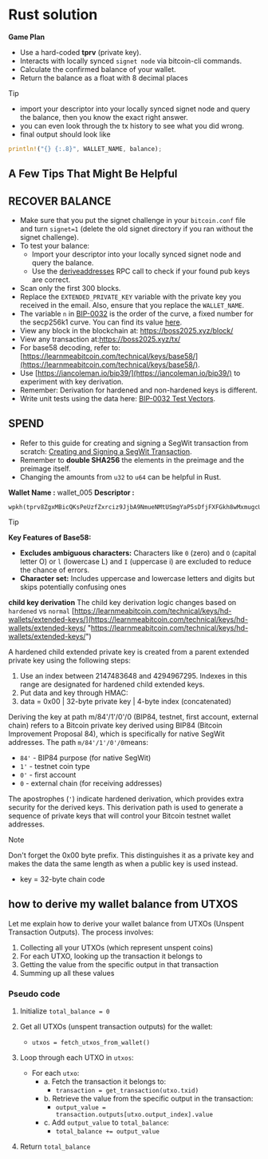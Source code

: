 # Rust solution

**Game Plan**
- Use a hard-coded **tprv** (private key).
- Interacts with locally synced `signet node` via bitcoin-cli commands.
- Calculate the confirmed balance of your wallet.
- Return the balance as a float with 8 decimal places

> [!TIP]
> - import your descriptor into your locally synced signet node and query the balance, then you know the exact right answer. 
> - you can even look through the tx history to see what you did wrong.
> - final output should look like
```rust
println!("{} {:.8}", WALLET_NAME, balance);
```

## A Few Tips That Might Be Helpful

## RECOVER BALANCE

- Make sure that you put the signet challenge in your `bitcoin.conf` file and turn `signet=1` (delete the old signet directory if you ran without the signet challenge).
- To test your balance:
  - Import your descriptor into your locally synced signet node and query the balance.
  - Use the [deriveaddresses](https://chainquery.com/bitcoin-cli/deriveaddresses) RPC call to check if your found pub keys are correct.
- Scan only the first 300 blocks.
- Replace the `EXTENDED_PRIVATE_KEY` variable with the private key you received in the email. Also, ensure that you replace the `WALLET_NAME`.
- The variable `n` in [BIP-0032](https://github.com/bitcoin/bips/blob/master/bip-0032.mediawiki#child-key-derivation-ckd-functions) is the order of the curve, a fixed number for the secp256k1 curve. You can find its value [here](https://en.bitcoin.it/wiki/Secp256k1).
- View any block in the blockchain at: https://boss2025.xyz/block/<blockhash-here>
- View any transaction at:https://boss2025.xyz/tx/<txid/>
- For base58 decoding, refer to: [https://learnmeabitcoin.com/technical/keys/base58/](https://learnmeabitcoin.com/technical/keys/base58/).
- Use [https://iancoleman.io/bip39/](https://iancoleman.io/bip39/) to experiment with key derivation.
- Remember: Derivation for hardened and non-hardened keys is different.
- Write unit tests using the data here: [BIP-0032 Test Vectors](https://github.com/bitcoin/bips/blob/master/bip-0032.mediawiki#test-vectors).

## SPEND
- Refer to this guide for creating and signing a SegWit transaction from scratch: [Creating and Signing a SegWit Transaction](https://medium.com/coinmonks/creating-and-signing-a-segwit-transaction-from-scratch-ec98577b526a).
- Remember to **double SHA256** the elements in the preimage and the preimage itself.
- Changing the amounts from `u32` to `u64` can be helpful in Rust.

**Wallet Name :** wallet_005 
**Descriptor :** 
```
wpkh(tprv8ZgxMBicQKsPeUzfZxrciz9JjbA9NmueNMtUSmgYaP5sDfjFXFGkh8wMxmugcUubK1FteSKxh2VoTYivmzCgoM5XdenGZ6t5qu2yYrjViD7/84h/1h/0h/0/*)#ezjyaqrx
```

> [!TIP]
> **Key Features of Base58:**
> - **Excludes ambiguous characters:** Characters like `0` (zero) and `O` (capital letter O) or `l` (lowercase L) and `I` (uppercase i) are excluded to reduce the chance of errors.
> - **Character set:** Includes uppercase and lowercase letters and digits but skips potentially confusing ones

**child key derivation**
The child key derivation logic changes based on `hardened` vs `normal` 
[https://learnmeabitcoin.com/technical/keys/hd-wallets/extended-keys/](https://learnmeabitcoin.com/technical/keys/hd-wallets/extended-keys/ "https://learnmeabitcoin.com/technical/keys/hd-wallets/extended-keys/")

A hardened child extended private key is created from a parent extended private key using the following steps:
 
1. Use an index between 2147483648 and 4294967295. Indexes in this range are designated for hardened child extended keys.
2. Put data and key through HMAC:
3. data = 0x00 | 32-byte private key | 4-byte index (concatenated)

Deriving the key at path m/84'/1'/0'/0 (BIP84, testnet, first account, external chain) refers to a Bitcoin private key derived using BIP84 (Bitcoin Improvement Proposal 84), which is specifically for native SegWit addresses. The path `m/84'/1'/0'/0`means:

- `84'` - BIP84 purpose (for native SegWit)
- `1'` - testnet coin type
- `0'` - first account
- `0` - external chain (for receiving addresses)

The apostrophes (`'`) indicate hardened derivation, which provides extra security for the derived keys. This derivation path is used to generate a sequence of private keys that will control your Bitcoin testnet wallet addresses.


> [!Note] 
> Don't forget the 0x00 byte prefix. This distinguishes it as a private key and makes the data the same length as when a public key is used instead.
- key = 32-byte chain code
## how to derive my wallet balance from UTXOS

Let me explain how to derive your wallet balance from UTXOs (Unspent Transaction Outputs). The process involves:

1. Collecting all your UTXOs (which represent unspent coins)
2. For each UTXO, looking up the transaction it belongs to
3. Getting the value from the specific output in that transaction
4. Summing up all these values

### Pseudo code
1. Initialize `total_balance = 0`
2. Get all UTXOs (unspent transaction outputs) for the wallet:
   - `utxos = fetch_utxos_from_wallet()`

3. Loop through each UTXO in `utxos`:
   - For each `utxo`:
     - a. Fetch the transaction it belongs to:
       - `transaction = get_transaction(utxo.txid)`
     - b. Retrieve the value from the specific output in the transaction:
       - `output_value = transaction.outputs[utxo.output_index].value`
     - c. Add `output_value` to `total_balance`:
       - `total_balance += output_value`

4. Return `total_balance`
